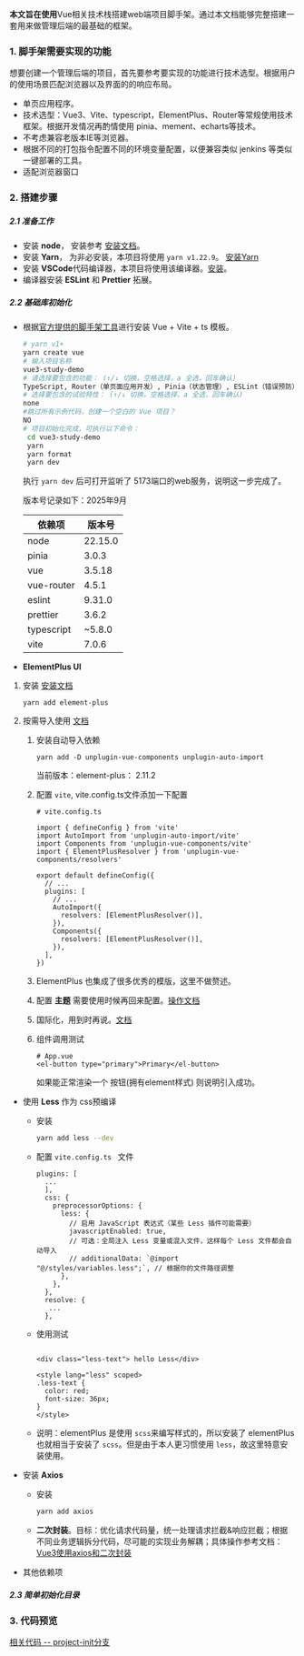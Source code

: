 **本文旨在使用**Vue相关技术栈搭建web端项目脚手架。通过本文档能够完整搭建一套用来做管理后端的最基础的框架。

### 1. 脚手架需要实现的功能

想要创建一个管理后端的项目，首先要参考要实现的功能进行技术选型。根据用户的使用场景匹配浏览器以及界面的的响应布局。

- 单页应用程序。
- 技术选型：Vue3、Vite、typescript，ElementPlus、Router等常规使用技术框架。根据开发情况再酌情使用 pinia、mement、echarts等技术。
- 不考虑兼容老版本IE等浏览器。
- 根据不同的打包指令配置不同的环境变量配置，以便兼容类似 jenkins 等类似一键部署的工具。
- 适配浏览器窗口

### 2. 搭建步骤

##### 2.1 准备工作

- 安装 **node**， 安装参考 [安装文档](https://nodejs.org/zh-cn)。
- 安装 **Yarn**， 为非必安装，本项目将使用 `yarn v1.22.9`。 [安装Yarn](https://www.yarnpkg.cn/)
- 安装 **VSCode**代码编译器，本项目将使用该编译器。[安装](https://code.visualstudio.com/)。
- 编译器安装 **ESLint** 和 **Prettier** 拓展。

##### 2.2 基础库初始化

- 根据[官方提供的脚手架工具](https://cn.vuejs.org/guide/quick-start.html#creating-a-vue-application)进行安装 Vue + Vite + ts 模板。

  ```bash
  # yarn v1+
  yarn create vue
  # 输入项目名称
  vue3-study-demo
  # 请选择要包含的功能： (↑/↓ 切换，空格选择，a 全选，回车确认)
  TypeScript, Router（单页面应用开发）, Pinia（状态管理）, ESLint（错误预防）, Prettier（代码格式化）
  # 选择要包含的试验特性： (↑/↓ 切换，空格选择，a 全选，回车确认)
  none
  #跳过所有示例代码，创建一个空白的 Vue 项目？
  NO
  # 项目初始化完成，可执行以下命令：
   cd vue3-study-demo
   yarn
   yarn format
   yarn dev
  ```

  执行 `yarn dev` 后可打开监听了 5173端口的web服务，说明这一步完成了。

  版本号记录如下：2025年9月

  | 依赖项     | 版本号  |
  | ---------- | ------- |
  | node       | 22.15.0 |
  | pinia      | 3.0.3   |
  | vue        | 3.5.18  |
  | vue-router | 4.5.1   |
  | eslint     | 9.31.0  |
  | prettier   | 3.6.2   |
  | typescript | ~5.8.0  |
  | vite       | 7.0.6   |

-  **ElementPlus UI**

  1. 安装 [安装文档](https://element-plus.org/zh-CN/guide/installation.html)

     ```basic
     yarn add element-plus
     ```

  2. 按需导入使用 [文档](https://element-plus.org/zh-CN/guide/quickstart.html#%E6%8C%89%E9%9C%80%E5%AF%BC%E5%85%A5)

     1. 安装自动导入依赖

        ```basic
        yarn add -D unplugin-vue-components unplugin-auto-import
        ```

        当前版本：element-plus： 2.11.2

     2. 配置 `vite`,  vite.config.ts文件添加一下配置

        ```vue
        # vite.config.ts
        
        import { defineConfig } from 'vite'
        import AutoImport from 'unplugin-auto-import/vite'
        import Components from 'unplugin-vue-components/vite'
        import { ElementPlusResolver } from 'unplugin-vue-components/resolvers'
        
        export default defineConfig({
          // ...
          plugins: [
            // ...
            AutoImport({
              resolvers: [ElementPlusResolver()],
            }),
            Components({
              resolvers: [ElementPlusResolver()],
            }),
          ],
        })
        ```

     3.  ElementPlus 也集成了很多优秀的模版，这里不做赘述。

     4. 配置 **主题** 需要使用时候再回来配置。[操作文档](https://element-plus.org/zh-CN/guide/theming.html#%E6%9B%B4%E6%8D%A2%E4%B8%BB%E9%A2%98%E8%89%B2)

     5. 国际化，用到时再说。[文档](https://element-plus.org/zh-CN/guide/i18n.html)

     6. 组件调用测试

        ```vue
        # App.vue
        <el-button type="primary">Primary</el-button>
        ```

        如果能正常渲染一个 按钮(拥有element样式) 则说明引入成功。

     

- 使用 **Less** 作为 css预编译

  - 安装

    ```bash
    yarn add less --dev
    ```

    

  - 配置   `vite.config.ts ` 文件

    ```tsx
    plugins: [
      ...
      ],
      css: {
        preprocessorOptions: {
          less: {
            // 启用 JavaScript 表达式（某些 Less 插件可能需要）
            javascriptEnabled: true,
            // 可选：全局注入 Less 变量或混入文件，这样每个 Less 文件都会自动导入
            // additionalData: `@import "@/styles/variables.less";`, // 根据你的文件路径调整
          },
        },
      },
      resolve: {
       ...
      },
    ```

    

  - 使用测试

    ```vue
    
    <div class="less-text"> hello Less</div>
    
    <style lang="less" scoped>
    .less-text {
      color: red;
      font-size: 36px;
    }
    </style>
    ```

  - 说明：elementPlus 是使用 `scss`来编写样式的，所以安装了 elementPlus 也就相当于安装了 `scss`。但是由于本人更习惯使用 `less`，故这里特意安装使用。

- 安装 **Axios**

  - 安装

    ```bash
    yarn add axios
    ```

  - **二次封装**。目标：优化请求代码量，统一处理请求拦截&响应拦截；根据不同业务逻辑拆分代码，尽可能的实现业务解耦；具体操作参考文档：[Vue3使用axios和二次封装](https://www.jianshu.com/p/3fde486a9ccb)

- 其他依赖项

##### 2.3 简单初始化目录

### 3. 代码预览

[相关代码 -- project-init分支](https://github.com/Lzq811/Vue3-study/tree/project-init)

